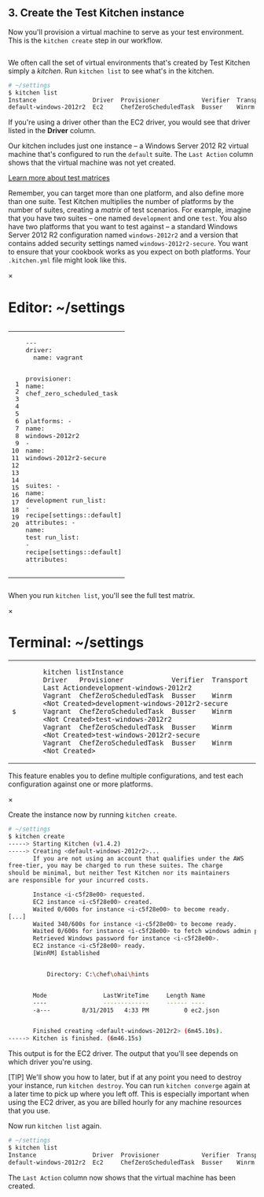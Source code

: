 ## 3. Create the Test Kitchen instance

Now you'll provision a virtual machine to serve as your test environment. This is the `kitchen create` step in our workflow.

<img src="/assets/images/misc/local_dev_workflow1.png" style="box-shadow: none;" alt=""/>

We often call the set of virtual environments that's created by Test Kitchen simply a _kitchen_. Run `kitchen list` to see what's in the kitchen.

```bash
# ~/settings
$ kitchen list
Instance                Driver  Provisioner            Verifier  Transport  Last Action
default-windows-2012r2  Ec2     ChefZeroScheduledTask  Busser    Winrm      <Not Created>
```

If you're using a driver other than the EC2 driver, you would see that driver listed in the **Driver** column.

Our kitchen includes just one instance &ndash; a Windows Server 2012 R2 virtual machine that's configured to run the `default` suite. The `Last Action` column shows that the virtual machine was not yet created.

<a class="help-button radius" href="#" data-reveal-id="test-matrix-modal">Learn more about test matrices</a>

<div id="test-matrix-modal" class="reveal-modal" data-reveal aria-labelledby="modalTitle" aria-hidden="true" role="dialog">
<p>Remember, you can target more than one platform, and also define more than one suite. Test Kitchen multiplies the number of platforms by the number of suites, creating a <em>matrix</em> of test scenarios. For example, imagine that you have two suites &ndash; one named <code>development</code> and one <code>test</code>. You also have two platforms that you want to test against &ndash; a standard Windows Server 2012 R2 configuration named <code>windows-2012r2</code> and a version that contains added security settings named <code>windows-2012r2-secure</code>. You want to ensure that your cookbook works as you expect on both platforms. Your <code class="file-path">.kitchen.yml</code> file might look like this.</p>
<div class="window " ng-non-bindable="">
              <nav class="control-window">
                <div class="close">×</div>
                <div class="minimize"></div>
                <div class="deactivate"></div>
              </nav>
              <h1 class="titleInside">Editor: ~/settings</h1>
              <div class="container"><div class="editor"><div class="highlight ruby"><pre class="code_wrapper"><table style="border-spacing: 0"><tbody><tr><td class="gutter gl" style="text-align: right"><pre class="lineno">1
2
3
4
5
6
7
8
9
10
11
12
13
14
15
16
17
18
19
20</pre></td><td class="code"><pre><span class="o">---</span>
<span class="ss">driver:
  </span><span class="nb">name</span><span class="p">:</span> <span class="n">vagrant</span>

<span class="ss">provisioner:
  </span><span class="nb">name</span><span class="p">:</span> <span class="n">chef_zero_scheduled_task</span>

<span class="ss">platforms:
  </span><span class="o">-</span> <span class="nb">name</span><span class="p">:</span> <span class="n">windows</span><span class="o">-</span><span class="mi">2012</span><span class="n">r2</span>
  <span class="o">-</span> <span class="nb">name</span><span class="p">:</span> <span class="n">windows</span><span class="o">-</span><span class="mi">2012</span><span class="n">r2</span><span class="o">-</span><span class="n">secure</span>

<span class="ss">suites:
  </span><span class="o">-</span> <span class="nb">name</span><span class="p">:</span> <span class="n">development</span>
    <span class="ss">run_list:
      </span><span class="o">-</span> <span class="n">recipe</span><span class="o">[</span><span class="n">settings</span><span class="o">::</span><span class="n">default</span><span class="o">]</span>
    <span class="ss">attributes:
  </span><span class="o">-</span> <span class="nb">name</span><span class="p">:</span> <span class="nb">test</span>
    <span class="ss">run_list:
      </span><span class="o">-</span> <span class="n">recipe</span><span class="o">[</span><span class="n">settings</span><span class="o">::</span><span class="n">default</span><span class="o">]</span>
    <span class="n">attributes</span><span class="p">:</span><span class="w">
</span></pre></td></tr></tbody></table></pre></div></div></div></div>
<p>When you run <code>kitchen list</code>, you&#39;ll see the full test matrix.</p>
<div class="window ">
            <nav class="control-window">
              <div class="close">×</div>
              <div class="minimize"></div>
              <div class="deactivate"></div>
            </nav>
            <h1 class="titleInside">Terminal: ~/settings</h1>
            <div class="container"><div class="terminal"><table><tbody><tr><td class="gutter"><pre class="line-numbers"><span class="line-number">$</span><span class="line-number">&nbsp;</span><span class="line-number">&nbsp;</span><span class="line-number">&nbsp;</span><span class="line-number">&nbsp;</span><span class="line-number">&nbsp;</span></pre></td><td class="code"><pre><code><span class="line command">kitchen list</span><span class="line output">Instance                           Driver   Provisioner            Verifier  Transport  Last Action</span><span class="line output">development-windows-2012r2         Vagrant  ChefZeroScheduledTask  Busser    Winrm      &lt;Not Created&gt;</span><span class="line output">development-windows-2012r2-secure  Vagrant  ChefZeroScheduledTask  Busser    Winrm      &lt;Not Created&gt;</span><span class="line output">test-windows-2012r2                Vagrant  ChefZeroScheduledTask  Busser    Winrm      &lt;Not Created&gt;</span><span class="line output">test-windows-2012r2-secure         Vagrant  ChefZeroScheduledTask  Busser    Winrm      &lt;Not Created&gt;</span></code></pre></td></tr></tbody></table></div></div>
          </div>
<p>This feature enables you to define multiple configurations, and test each configuration against one or more platforms.</p>
  <a class="close-reveal-modal" aria-label="Close">&#215;</a>
</div>

Create the instance now by running `kitchen create`.

```bash
# ~/settings
$ kitchen create
-----> Starting Kitchen (v1.4.2)
-----> Creating <default-windows-2012r2>...
       If you are not using an account that qualifies under the AWS
free-tier, you may be charged to run these suites. The charge
should be minimal, but neither Test Kitchen nor its maintainers
are responsible for your incurred costs.

       Instance <i-c5f28e00> requested.
       EC2 instance <i-c5f28e00> created.
       Waited 0/600s for instance <i-c5f28e00> to become ready.
[...]
       Waited 340/600s for instance <i-c5f28e00> to become ready.
       Waited 0/600s for instance <i-c5f28e00> to fetch windows admin password.
       Retrieved Windows password for instance <i-c5f28e00>.
       EC2 instance <i-c5f28e00> ready.
       [WinRM] Established


           Directory: C:\chef\ohai\hints


       Mode                LastWriteTime     Length Name
       ----                -------------     ------ ----
       -a---         8/31/2015   4:33 PM          0 ec2.json


       Finished creating <default-windows-2012r2> (6m45.10s).
-----> Kitchen is finished. (6m46.15s)
```

This output is for the EC2 driver. The output that you'll see depends on which driver you're using.

[TIP] We'll show you how to later, but if at any point you need to destroy your instance, run `kitchen destroy`. You can run `kitchen converge` again at a later time to pick up where you left off. This is especially important when using the EC2 driver, as you are billed hourly for any machine resources that you use.

Now run `kitchen list` again.

```bash
# ~/settings
$ kitchen list
Instance                Driver  Provisioner            Verifier  Transport  Last Action
default-windows-2012r2  Ec2     ChefZeroScheduledTask  Busser    Winrm      Created
```

The `Last Action` column now shows that the virtual machine has been created.
